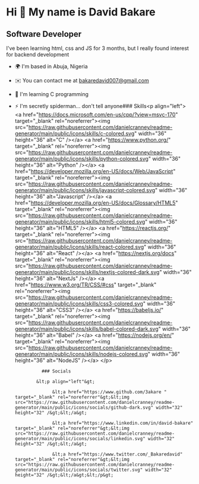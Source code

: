Hi 👋 My name is David Bakare
=============================

Software Developer
------------------

I've been learning html, css and JS for 3 months, but I really found interest for backend development

*   🌍  I'm based in Abuja, Nigeria
*   ✉️  You can contact me at [bakaredavid007@gmail.com](mailto:bakaredavid007@gmail.com )
*   🧠  I'm learning C programming
*   ⚡  I'm secretly spiderman... don't tell anyone### Skills&lt;p align="left"&gt;
                                &lt;a href="https://docs.microsoft.com/en-us/cpp/?view=msvc-170" target="_blank" rel="noreferrer"&gt;&lt;img src="https://raw.githubusercontent.com/danielcranney/readme-generator/main/public/icons/skills/c-colored.svg" width="36" height="36" alt="C" /&gt;&lt;/a&gt;
                                &lt;a href="https://www.python.org/" target="_blank" rel="noreferrer"&gt;&lt;img src="https://raw.githubusercontent.com/danielcranney/readme-generator/main/public/icons/skills/python-colored.svg" width="36" height="36" alt="Python" /&gt;&lt;/a&gt;
                                &lt;a href="https://developer.mozilla.org/en-US/docs/Web/JavaScript" target="_blank" rel="noreferrer"&gt;&lt;img src="https://raw.githubusercontent.com/danielcranney/readme-generator/main/public/icons/skills/javascript-colored.svg" width="36" height="36" alt="Javascript" /&gt;&lt;/a&gt;
                                &lt;a href="https://developer.mozilla.org/en-US/docs/Glossary/HTML5" target="_blank" rel="noreferrer"&gt;&lt;img src="https://raw.githubusercontent.com/danielcranney/readme-generator/main/public/icons/skills/html5-colored.svg" width="36" height="36" alt="HTML5" /&gt;&lt;/a&gt;
                                &lt;a href="https://reactjs.org/" target="_blank" rel="noreferrer"&gt;&lt;img src="https://raw.githubusercontent.com/danielcranney/readme-generator/main/public/icons/skills/react-colored.svg" width="36" height="36" alt="React" /&gt;&lt;/a&gt;
                                &lt;a href="https://nextjs.org/docs" target="_blank" rel="noreferrer"&gt;&lt;img src="https://raw.githubusercontent.com/danielcranney/readme-generator/main/public/icons/skills/nextjs-colored-dark.svg" width="36" height="36" alt="NextJs" /&gt;&lt;/a&gt;
                                &lt;a href="https://www.w3.org/TR/CSS/#css" target="_blank" rel="noreferrer"&gt;&lt;img src="https://raw.githubusercontent.com/danielcranney/readme-generator/main/public/icons/skills/css3-colored.svg" width="36" height="36" alt="CSS3" /&gt;&lt;/a&gt;
                                &lt;a href="https://babeljs.io/" target="_blank" rel="noreferrer"&gt;&lt;img src="https://raw.githubusercontent.com/danielcranney/readme-generator/main/public/icons/skills/babel-colored-dark.svg" width="36" height="36" alt="Babel" /&gt;&lt;/a&gt;
                                &lt;a href="https://nodejs.org/en/" target="_blank" rel="noreferrer"&gt;&lt;img src="https://raw.githubusercontent.com/danielcranney/readme-generator/main/public/icons/skills/nodejs-colored.svg" width="36" height="36" alt="NodeJS" /&gt;&lt;/a&gt;
                    &lt;/p&gt;
                    
                  ### Socials

                &lt;p align="left"&gt;
                          
                      &lt;a href="https://www.github.com/3akare " target="_blank" rel="noreferrer"&gt;&lt;img src="https://raw.githubusercontent.com/danielcranney/readme-generator/main/public/icons/socials/github-dark.svg" width="32" height="32" /&gt;&lt;/a&gt;
                          
                      &lt;a href="https://www.linkedin.com/in/david-bakare" target="_blank" rel="noreferrer"&gt;&lt;img src="https://raw.githubusercontent.com/danielcranney/readme-generator/main/public/icons/socials/linkedin.svg" width="32" height="32" /&gt;&lt;/a&gt;
                          
                      &lt;a href="https://www.twitter.com/_Bakaredavid" target="_blank" rel="noreferrer"&gt;&lt;img src="https://raw.githubusercontent.com/danielcranney/readme-generator/main/public/icons/socials/twitter.svg" width="32" height="32" /&gt;&lt;/a&gt;&lt;/p&gt;
